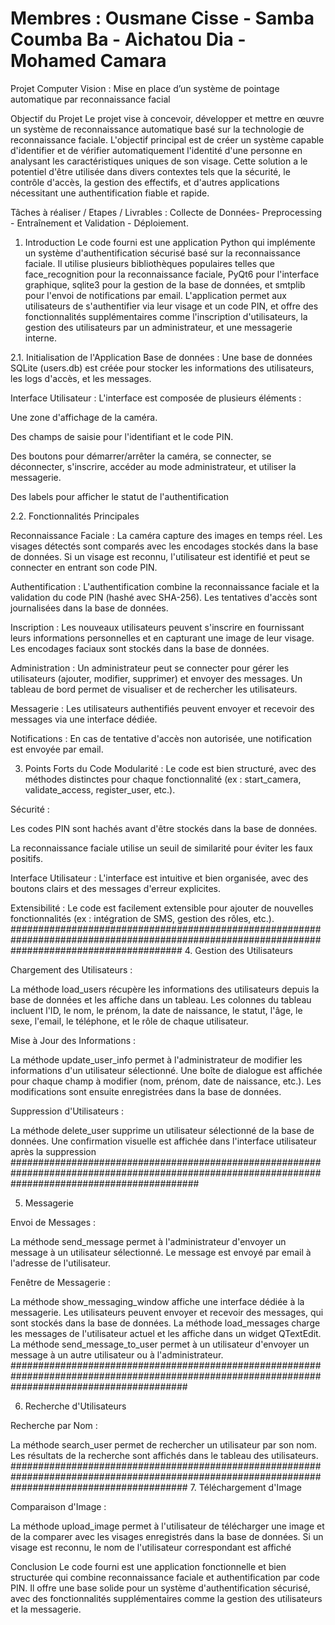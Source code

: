 # Membres : Ousmane Cisse - Samba Coumba Ba - Aichatou Dia - Mohamed Camara
Projet Computer Vision : Mise en place d’un système de pointage automatique par reconnaissance facial

Objectif du Projet
Le projet vise à concevoir, développer et mettre en œuvre un système de reconnaissance automatique basé sur la technologie de reconnaissance faciale. L'objectif principal est de créer un système capable d'identifier et de vérifier automatiquement l'identité d'une personne en analysant les caractéristiques uniques de son visage. Cette solution a le potentiel d'être utilisée dans divers contextes tels que la sécurité, le contrôle d'accès, la gestion des effectifs, et d'autres applications nécessitant une authentification fiable et rapide.

Tâches à réaliser / Etapes / Livrables : Collecte de Données- Preprocessing - Entraînement et Validation - Déploiement.

1. Introduction
Le code fourni est une application Python qui implémente un système d'authentification sécurisé basé sur la reconnaissance faciale. Il utilise plusieurs bibliothèques populaires telles que face_recognition pour la reconnaissance faciale, PyQt6 pour l'interface graphique, sqlite3 pour la gestion de la base de données, et smtplib pour l'envoi de notifications par email. L'application permet aux utilisateurs de s'authentifier via leur visage et un code PIN, et offre des fonctionnalités supplémentaires comme l'inscription d'utilisateurs, la gestion des utilisateurs par un administrateur, et une messagerie interne.

2.1. Initialisation de l'Application
Base de données : Une base de données SQLite (users.db) est créée pour stocker les informations des utilisateurs, les logs d'accès, et les messages.

Interface Utilisateur : L'interface est composée de plusieurs éléments :

Une zone d'affichage de la caméra.

Des champs de saisie pour l'identifiant et le code PIN.

Des boutons pour démarrer/arrêter la caméra, se connecter, se déconnecter, s'inscrire, accéder au mode administrateur, et utiliser la messagerie.

Des labels pour afficher le statut de l'authentification

2.2. Fonctionnalités Principales

Reconnaissance Faciale :
La caméra capture des images en temps réel.
Les visages détectés sont comparés avec les encodages stockés dans la base de données.
Si un visage est reconnu, l'utilisateur est identifié et peut se connecter en entrant son code PIN.

Authentification :
L'authentification combine la reconnaissance faciale et la validation du code PIN (hashé avec SHA-256).
Les tentatives d'accès sont journalisées dans la base de données.

Inscription :
Les nouveaux utilisateurs peuvent s'inscrire en fournissant leurs informations personnelles et en capturant une image de leur visage.
Les encodages faciaux sont stockés dans la base de données.

Administration :
Un administrateur peut se connecter pour gérer les utilisateurs (ajouter, modifier, supprimer) et envoyer des messages.
Un tableau de bord permet de visualiser et de rechercher les utilisateurs.

Messagerie :
Les utilisateurs authentifiés peuvent envoyer et recevoir des messages via une interface dédiée.

Notifications : 
En cas de tentative d'accès non autorisée, une notification est envoyée par email.

3. Points Forts du Code
Modularité : Le code est bien structuré, avec des méthodes distinctes pour chaque fonctionnalité (ex : start_camera, validate_access, register_user, etc.).

Sécurité :

Les codes PIN sont hachés avant d'être stockés dans la base de données.

La reconnaissance faciale utilise un seuil de similarité pour éviter les faux positifs.

Interface Utilisateur : L'interface est intuitive et bien organisée, avec des boutons clairs et des messages d'erreur explicites.

Extensibilité : Le code est facilement extensible pour ajouter de nouvelles fonctionnalités (ex : intégration de SMS, gestion des rôles, etc.).
###############################################################################################################################################
4. Gestion des Utilisateurs

Chargement des Utilisateurs :

La méthode load_users récupère les informations des utilisateurs depuis la base de données et les affiche dans un tableau.
Les colonnes du tableau incluent l'ID, le nom, le prénom, la date de naissance, le statut, l'âge, le sexe, l'email, le téléphone, et le rôle de chaque utilisateur.

Mise à Jour des Informations :

La méthode update_user_info permet à l'administrateur de modifier les informations d'un utilisateur sélectionné.
Une boîte de dialogue est affichée pour chaque champ à modifier (nom, prénom, date de naissance, etc.).
Les modifications sont ensuite enregistrées dans la base de données.

Suppression d'Utilisateurs :

La méthode delete_user supprime un utilisateur sélectionné de la base de données.
Une confirmation visuelle est affichée dans l'interface utilisateur après la suppression
##################################################################################################################################################

5. Messagerie
   
Envoi de Messages :

La méthode send_message permet à l'administrateur d'envoyer un message à un utilisateur sélectionné.
Le message est envoyé par email à l'adresse de l'utilisateur.

Fenêtre de Messagerie :

La méthode show_messaging_window affiche une interface dédiée à la messagerie.
Les utilisateurs peuvent envoyer et recevoir des messages, qui sont stockés dans la base de données.
La méthode load_messages charge les messages de l'utilisateur actuel et les affiche dans un widget QTextEdit.
La méthode send_message_to_user permet à un utilisateur d'envoyer un message à un autre utilisateur ou à l'administrateur.
################################################################################################################################################

6. Recherche d'Utilisateurs

Recherche par Nom :

La méthode search_user permet de rechercher un utilisateur par son nom.
Les résultats de la recherche sont affichés dans le tableau des utilisateurs.
################################################################################################################################################
7. Téléchargement d'Image

Comparaison d'Image :

La méthode upload_image permet à l'utilisateur de télécharger une image et de la comparer avec les visages enregistrés dans la base de données.
Si un visage est reconnu, le nom de l'utilisateur correspondant est affiché


Conclusion 
Le code fourni est une application fonctionnelle et bien structurée qui combine reconnaissance faciale et authentification par code PIN. Il offre une base solide pour un système d'authentification sécurisé, avec des fonctionnalités supplémentaires comme la gestion des utilisateurs et la messagerie.
